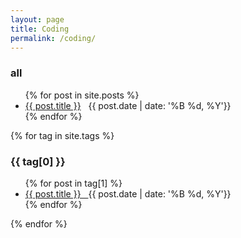 ```yaml
---
layout: page
title: Coding
permalink: /coding/
---
```


<h3>all</h3>
<ul>  
	{% for post in site.posts %}
	 <li> 
    	<a href="{{ post.url }}">{{ post.title }}</a>&nbsp;&nbsp;&nbsp;{{ post.date | date: '%B %d, %Y'}}    
	 </li> 
	 {% endfor %} 
</ul>




{% for tag in site.tags %}  
<h3>{{ tag[0] }}</h3>  <ul>    
	{% for post in tag[1] %}      
		<li>
			<a href="{{ post.url }}">{{ post.title }}&nbsp;&nbsp;&nbsp;</a>{{ post.date | date: '%B %d, %Y'}}
		</li>    
	{% endfor %}  
</ul> 
{% endfor %}


